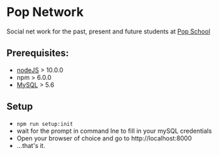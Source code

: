 # Pop Network

Social net work for the past, present and future students at [Pop School](https://pop.eu.com/popschool/)

## Prerequisites:

-   [nodeJS](https://nodejs.org/en/) > 10.0.0
-   npm > 6.0.0
-   [MySQL](https://www.mysql.com/fr/) > 5.6

## Setup

-   `npm run setup:init`
-   wait for the prompt in command lne to fill in your mySQL credentials
-   Open your browser of choice and go to http://localhost:8000
-   ...that's it.
